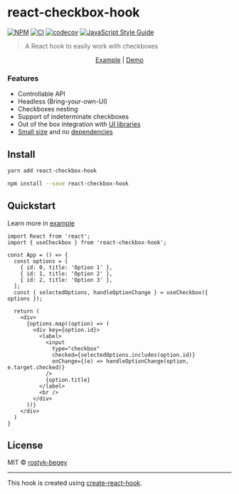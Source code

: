# react-checkbox-hook

[![NPM](https://img.shields.io/npm/v/react-checkbox-hook.svg)](https://www.npmjs.com/package/react-checkbox-hook)
[![CI](https://github.com/rostyk-begey/react-checkbox-hook/actions/workflows/ci.yml/badge.svg)](https://github.com/neet/react-checkbox-hook/actions/workflows/ci.yml)
[![codecov](https://codecov.io/gh/neet/react-checkbox-hook/branch/main/graph/badge.svg?token=TH4BNCOPMB)](https://codecov.io/gh/neet/react-checkbox-hook)
[![JavaScript Style Guide](https://img.shields.io/badge/code_style-standard-brightgreen.svg)](https://standardjs.com)

> 
> A React hook to easily work with checkboxes


<p align="center">
  <a href="https://github.com/rostyk-begey/react-checkbox-hook/tree/master/example">Example</a> |
  <a href="https://rostyk-begey.github.io/react-checkbox-hook/">Demo</a>
</p>

### Features

- Controllable API
- Headless (Bring-your-own-UI)
- Checkboxes nesting
- Support of indeterminate checkboxes
- Out of the box integration with [UI libraries](https://codesandbox.io/s/react-hook-form-v7-controller-5h1q5)
- [Small size](https://bundlephobia.com/result?p=react-checkbox-hook@latest) and no [dependencies](./package.json)


## Install

```bash
yarn add react-checkbox-hook
```

```bash
npm install --save react-checkbox-hook
```

## Quickstart

Learn more in [example](https://github.com/rostyk-begey/react-checkbox-hook/tree/master/example)

```tsx
import React from 'react';
import { useCheckbox } from 'react-checkbox-hook';

const App = () => {
  const options = [
    { id: 0, title: 'Option 1' },
    { id: 1, title: 'Option 2' },
    { id: 2, title: 'Option 3' },
  ];
  const { selectedOptions, handleOptionChange } = useCheckbox({ options });

  return (
    <div>
      {options.map((option) => (
        <div key={option.id}>
          <label>
            <input
              type="checkbox"
              checked={selectedOptions.includes(option.id)}
              onChange={(e) => handleOptionChange(option, e.target.checked)}
            />
            {option.title}
          </label>
          <br />
        </div>
      ))}
    </div>
  )
}
```

## License

MIT © [rostyk-begey](https://github.com/rostyk-begey)

---

This hook is created using [create-react-hook](https://github.com/hermanya/create-react-hook).
